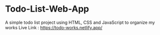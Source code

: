 # Todo-List-Web-App
A simple todo list project using HTML, CSS and JavaScript to organize my works
Live Link : https://todo-works.netlify.app/

